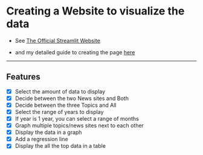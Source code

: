 # Creating a Website to visualize the data

- See [The Official Streamlit Website](https://www.streamlit.io/)

- and my detailed guide to creating the page [here](./Streamlit.md)

---

## Features

- [x] Select the amount of data to display
- [x] Decide between the two News sites and Both
- [x] Decide between the three Topics and All
- [x] Select the range of years to display
- [x] If year is 1 year, you can select a range of months
- [x] Graph multiple topics/news sites next to each other
- [x] Display the data in a graph
- [x] Add a regression line
- [x] Display the all the top data in a table
